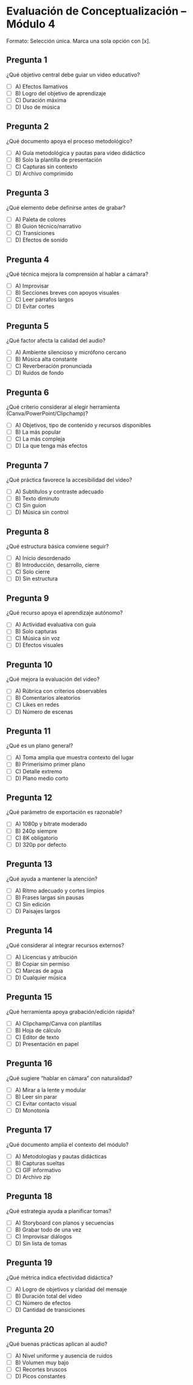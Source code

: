# Evaluación de Conceptualización – Módulo 4

<!-- Referencias del módulo:
- Contenido: ../Modulo 4/Contenido.md
- Carpeta Documentos: ../Modulo 4/Contenido/
- Carpeta Videos: ../Modulo 4/Videos/
-->

Formato: Selección única. Marca una sola opción con [x].

## Pregunta 1

¿Qué objetivo central debe guiar un video educativo?
<!-- Ref: ../Modulo 4/Contenido.md – Objetivos de aprendizaje; Guía metodológica -->

- [ ] A) Efectos llamativos
- [ ] B) Logro del objetivo de aprendizaje
- [ ] C) Duración máxima
- [ ] D) Uso de música

## Pregunta 2

¿Qué documento apoya el proceso metodológico?
<!-- Ref: ./Contenido/Metodología y Pautas para Video Didáctico.pdf; ../Modulo 4/Contenido.md – Metodología -->

- [ ] A) Guía metodológica y pautas para video didáctico
- [ ] B) Solo la plantilla de presentación
- [ ] C) Capturas sin contexto
- [ ] D) Archivo comprimido

## Pregunta 3

¿Qué elemento debe definirse antes de grabar?
<!-- Ref: ../Modulo 4/Contenido.md – Guion/Storyboard; Planificación de tomas -->

- [ ] A) Paleta de colores
- [ ] B) Guion técnico/narrativo
- [ ] C) Transiciones
- [ ] D) Efectos de sonido

## Pregunta 4

¿Qué técnica mejora la comprensión al hablar a cámara?
<!-- Ref: ../Modulo 4/Contenido.md – Hablar en cámara: secciones breves + apoyos -->

- [ ] A) Improvisar
- [ ] B) Secciones breves con apoyos visuales
- [ ] C) Leer párrafos largos
- [ ] D) Evitar cortes

## Pregunta 5

¿Qué factor afecta la calidad del audio?
<!-- Ref: ../Modulo 4/Contenido.md – Sonido: ambiente y micrófono -->

- [ ] A) Ambiente silencioso y micrófono cercano
- [ ] B) Música alta constante
- [ ] C) Reverberación pronunciada
- [ ] D) Ruidos de fondo

## Pregunta 6

¿Qué criterio considerar al elegir herramienta (Canva/PowerPoint/Clipchamp)?
<!-- Ref: ../Modulo 4/Contenido.md – Herramientas y selección según objetivos -->

- [ ] A) Objetivos, tipo de contenido y recursos disponibles
- [ ] B) La más popular
- [ ] C) La más compleja
- [ ] D) La que tenga más efectos

## Pregunta 7

¿Qué práctica favorece la accesibilidad del video?
<!-- Ref: ../Modulo 4/Contenido.md – Accesibilidad: subtítulos/contraste -->

- [ ] A) Subtítulos y contraste adecuado
- [ ] B) Texto diminuto
- [ ] C) Sin guion
- [ ] D) Música sin control

## Pregunta 8

¿Qué estructura básica conviene seguir?
<!-- Ref: ../Modulo 4/Contenido.md – Estructura: introducción, desarrollo y cierre -->

- [ ] A) Inicio desordenado
- [ ] B) Introducción, desarrollo, cierre
- [ ] C) Solo cierre
- [ ] D) Sin estructura

## Pregunta 9

¿Qué recurso apoya el aprendizaje autónomo?
<!-- Ref: ../Modulo 4/Contenido.md – Actividad evaluativa con guía -->

- [ ] A) Actividad evaluativa con guía
- [ ] B) Solo capturas
- [ ] C) Música sin voz
- [ ] D) Efectos visuales

## Pregunta 10

¿Qué mejora la evaluación del video?
<!-- Ref: ../Modulo 4/Contenido.md – Evaluación: rúbricas -->

- [ ] A) Rúbrica con criterios observables
- [ ] B) Comentarios aleatorios
- [ ] C) Likes en redes
- [ ] D) Número de escenas

## Pregunta 11

¿Qué es un plano general?
<!-- Ref: ../Modulo 4/Contenido.md – Lenguaje audiovisual: tipos de planos -->

- [ ] A) Toma amplia que muestra contexto del lugar
- [ ] B) Primerísimo primer plano
- [ ] C) Detalle extremo
- [ ] D) Plano medio corto

## Pregunta 12

¿Qué parámetro de exportación es razonable?
<!-- Ref: ../Modulo 4/Contenido.md – Exportación: 1080p/bitrate moderado -->

- [ ] A) 1080p y bitrate moderado
- [ ] B) 240p siempre
- [ ] C) 8K obligatorio
- [ ] D) 320p por defecto

## Pregunta 13

¿Qué ayuda a mantener la atención?
<!-- Ref: ../Modulo 4/Contenido.md – Ritmo y edición -->

- [ ] A) Ritmo adecuado y cortes limpios
- [ ] B) Frases largas sin pausas
- [ ] C) Sin edición
- [ ] D) Paisajes largos

## Pregunta 14

¿Qué considerar al integrar recursos externos?
<!-- Ref: ../Modulo 4/Contenido.md – Derechos y atribución -->

- [ ] A) Licencias y atribución
- [ ] B) Copiar sin permiso
- [ ] C) Marcas de agua
- [ ] D) Cualquier música

## Pregunta 15

¿Qué herramienta apoya grabación/edición rápida?
<!-- Ref: ../Modulo 4/Contenido.md – Herramientas: Canva/Clipchamp -->

- [ ] A) Clipchamp/Canva con plantillas
- [ ] B) Hoja de cálculo
- [ ] C) Editor de texto
- [ ] D) Presentación en papel

## Pregunta 16

¿Qué sugiere “hablar en cámara” con naturalidad?
<!-- Ref: ../Modulo 4/Contenido.md – Hablar a cámara: mirada/modulación -->

- [ ] A) Mirar a la lente y modular
- [ ] B) Leer sin parar
- [ ] C) Evitar contacto visual
- [ ] D) Monotonía

## Pregunta 17

¿Qué documento amplía el contexto del módulo?
<!-- Ref: ../Modulo 4/Contenido.md – Metodología y pautas didácticas -->

- [ ] A) Metodologías y pautas didácticas
- [ ] B) Capturas sueltas
- [ ] C) GIF informativo
- [ ] D) Archivo zip

## Pregunta 18

¿Qué estrategia ayuda a planificar tomas?
<!-- Ref: ../Modulo 4/Contenido.md – Storyboard con planos/segmentos -->

- [ ] A) Storyboard con planos y secuencias
- [ ] B) Grabar todo de una vez
- [ ] C) Improvisar diálogos
- [ ] D) Sin lista de tomas

## Pregunta 19

¿Qué métrica indica efectividad didáctica?
<!-- Ref: ../Modulo 4/Contenido.md – Evaluación con objetivos -->

- [ ] A) Logro de objetivos y claridad del mensaje
- [ ] B) Duración total del video
- [ ] C) Número de efectos
- [ ] D) Cantidad de transiciones

## Pregunta 20

¿Qué buenas prácticas aplican al audio?
<!-- Ref: ../Modulo 4/Contenido.md – Audio: nivel, ruido -->

- [ ] A) Nivel uniforme y ausencia de ruidos
- [ ] B) Volumen muy bajo
- [ ] C) Recortes bruscos
- [ ] D) Picos constantes
